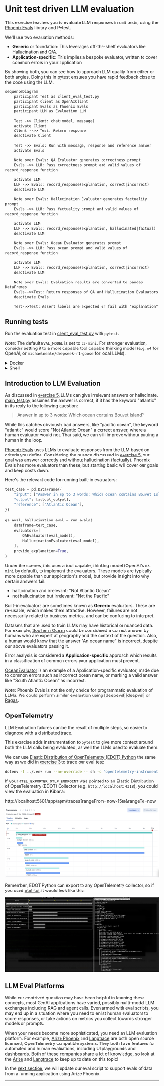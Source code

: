 # Unit test driven LLM evaluation

This exercise teaches you to evaluate LLM responses in unit tests, using the
[Phoenix Evals][phoenix-evals] library and Pytest.

We'll use two evaluation methods:
 * **Generic** or foundation: This leverages off-the-shelf evaluators like
   Hallucination and Q/A.
 * **Application-specific**: This implies a bespoke evaluator, written to
   cover common errors in your application.

By showing both, you can see how to approach LLM quality from either or both
angles. Doing this in pytest ensures you have rapid feedback close to the code
using the LLM.

```mermaid
sequenceDiagram
    participant Test as client_eval_test.py
    participant Client as OpenAIClient
    participant Evals as Phoenix Evals
    participant LLM as Evaluation LLM

    Test ->> Client: chat(model, message)
    activate Client
    Client -->> Test: Return response
    deactivate Client

    Test ->> Evals: Run with message, response and reference answer
    activate Evals

    Note over Evals: QA Evaluator generates correctness prompt
    Evals ->> LLM: Pass correctness prompt and valid values of record_response function
    
    activate LLM
    LLM ->> Evals: record_response(explanation, correct|incorrect)
    deactivate LLM

    Note over Evals: Hallucination Evaluator generates factuality prompt
    Evals ->> LLM: Pass factuality prompt and valid values of record_response function

    activate LLM
    LLM ->> Evals: record_response(explanation, hallucinated|factual)
    deactivate LLM
    
    Note over Evals: Ocean Evaluator generates prompt
    Evals ->> LLM: Pass ocean prompt and valid values of record_response function

    activate LLM
    LLM ->> Evals: record_response(explanation, correct|incorrect)
    deactivate LLM

    Note over Evals: Evaluation results are converted to pandas DataFrames
    Evals-->>Test: Return responses of QA and Hallucination Evaluators
    deactivate Evals

    Test->>Test: Assert labels are expected or fail with "explanation"
```

## Running tests

Run the evaluation test in [client_eval_test.py](client_eval_test.py) with
`pytest`.

*Note*: The default `EVAL_MODEL` is set to `o3-mini`. For stronger evaluation,
consider setting it to a more capable tool capable thinking model (e.g. `o4`
for OpenAI, or `michaelneale/deepseek-r1-goose` for local LLMs).

<details>
<summary>Docker</summary>

```bash
docker compose run --build --rm eval-test
```

</details>

<details>
<summary>Shell</summary>

Install dependencies:
```bash
pip install -r requirements.txt
pip install -r requirements-dev.txt
```

Bootstrap instrumentation:
```bash
edot-bootstrap --action=install
```

Run the test:
```bash
dotenv -f ../.env run --no-override -- sh -c 'opentelemetry-instrument pytest -m eval'
```

</details>

## Introduction to LLM Evaluation

As discussed in [exercise 5](../05-test), LLMs can give irrelevant answers or
hallucinate. [main_test.py](main_test.py) assumes the answer is correct, if it
has the keyword "atlantic" in its reply to the following question:
> Answer in up to 3 words: Which ocean contains Bouvet Island?

While this catches obviously bad answers, like "pacific ocean", the keyword
"atlantic" would score "Not Atlantic Ocean" a correct answer, where a human
evaluator would not. That said, we can still improve without putting a human
in the loop.

[Phoenix Evals][phoenix-evals] uses LLMs to evaluate responses from the LLM
based on criteria you define. Considering the nuance discussed in
[exercise 5](../05-test), our goal was answer correctly and without
hallucination (factually). Phoenix Evals has more evaluators than these, but
starting basic will cover our goals and keep costs down.

Here's the relevant code for running built-in evaluators:
```python
test_case = pd.DataFrame({
    "input": ["Answer in up to 3 words: Which ocean contains Bouvet Island?"],
    "output": [actual_output],
    "reference": ["Atlantic Ocean"],
})

qa_eval, hallucination_eval = run_evals(
    dataframe=test_case,
    evaluators=[
        QAEvaluator(eval_model),
        HallucinationEvaluator(eval_model),
    ],
    provide_explanation=True,
)
```

Under the scenes, this uses a tool capable, thinking model (OpenAI's `o3-mini`
by default), to implement the evaluators. These models are typically more
capable than our application's model, but provide insight into why certain
answers fail:
* hallucination and irrelevant: "Not Atlantic Ocean"
* not hallucination but irrelevant: "Not the Pacific"

Built-in evaluators are sometimes known as **Generic** evaluators. These are
re-usable, which makes them attractive. However, failures are not necessarily
related to business metrics, and can be confusing to interpret.

Datasets that are used to train LLMs may have historical or nuanced data. For
example, [Southern Ocean][southern-ocean] could be considered a correct answer
by humans who are expert at geography and the context of the question. Also, a
human would know that the answer "An ocean name" is incorrect, despite our
above evaluators passing it.
 
Error analysis is considered a **Application-specific** approach which results in a
classification of common errors your application must prevent.

[OceanEvaluator](ocean_evaluator.py) is an example of a Application-specific evaluator,
made due to common errors such as incorrect ocean name, or marking a valid
answer like "South Atlantic Ocean" as incorrect.

*Note*: Phoenix Evals is not the only choice for programmatic evaluation of LLMs.
We could perform similar evaluation using [deepeval][deepval] or [Ragas][ragas].

## OpenTelemetry

LLM Evaluation failures can be the result of multiple steps, so easier to
diagnose with a distributed trace.

This exercise adds instrumentation to `pytest` to give more context around both the
LLM calls being evaluated, as well the LLMs used to evaluate them.

We can use [Elastic Distribution of OpenTelemetry (EDOT) Python][edot-python]
the same way as we did in [exercise 3](../03-opentelemetry) to trace our eval
test:

```bash
dotenv -f ../.env run --no-override -- sh -c 'opentelemetry-instrument pytest -m eval'
```

If your `OTEL_EXPORTER_OTLP_ENDPOINT` was pointed to an Elastic Distribution of
OpenTelemetry (EDOT) Collector (e.g. `http://localhost:4318`), you could view
the evaluation in Kibana:

http://localhost:5601/app/apm/traces?rangeFrom=now-15m&rangeTo=now

![Kibana screenshot](kibana.jpg)

Remember, EDOT Python can export to any OpenTelemetry collector, so if you used
[otel-tui][otel-tui], it would look like this:

![otel-tui screenshot](otel-tui.jpg)

## LLM Eval Platforms

While our contrived question may have been helpful in learning these concepts,
most GenAI applications have varied, possibly multi-modal LLM exchanges
including RAG and agent calls. Even armed with eval scripts, you may end up in
a situation where you need to enlist human evaluators to score responses, or
take actions on metrics you collect towards stronger models or prompts.

When your needs become more sophisticated, you need an LLM evaluation platform.
For example, [Arize Phoenix][phoenix] and [Langtrace][langtrace] are both open
source licensed, OpenTelemetry compatible systems. They both have features for
automated and human evaluations, including UI playgrounds and dashboards. Both
of these companies share a lot of knowledge, so look at the [Arize][arize-blog]
and [Langtrace][langtrace-blog] to keep up to date on this topic! 

In the [next section](../08-eval-platform/), we will update our eval script to
support evals of data from a running application using Arize Phoenix.

---
[deepeval]: https://docs.confident-ai.com/
[phoenix-evals]: https://arize.com/docs/phoenix/evaluation/llm-evals
[ragas]: https://docs.ragas.io
[southern-ocean]: https://en.wikipedia.org/wiki/Southern_Ocean
[edot-python]: https://github.com/elastic/elastic-otel-python
[otel-tui]: https://github.com/ymtdzzz/otel-tui
[phoenix]: https://docs.arize.com/phoenix
[langtrace]: https://langtrace.ai/
[arize-blog]: https://arize.com/blog/
[langtrace-blog]: https://www.langtrace.ai/blog
